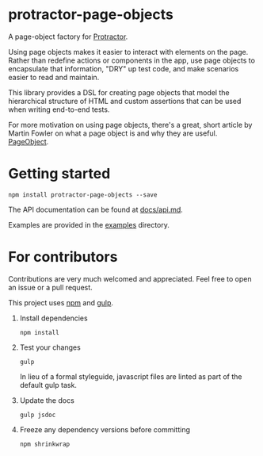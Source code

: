 # protractor-page-objects

A page-object factory for [Protractor][].

Using page objects makes it easier to interact with elements on the page. Rather than redefine actions or components in the app, use page objects to encapsulate that information, "DRY" up test code, and make scenarios easier to read and maintain. 

This library provides a DSL for creating page objects that model the hierarchical structure of HTML and custom assertions that can be used when writing end-to-end tests.

For more motivation on using page objects, there's a great, short article by Martin Fowler on what a page object is and why they are useful. [PageObject](http://martinfowler.com/bliki/PageObject.html).

# Getting started

    npm install protractor-page-objects --save

The API documentation can be found at [docs/api.md](docs/api.md).

Examples are provided in the [examples](examples/index.md) directory.

# For contributors

Contributions are very much welcomed and appreciated. Feel free to open an issue or a pull request.

This project uses [npm][] and [gulp][].

1. Install dependencies

    `npm install`

2. Test your changes

    `gulp`

    In lieu of a formal styleguide, javascript files are linted as part of the default gulp task.

3. Update the docs

    `gulp jsdoc`

4. Freeze any dependency versions before committing

    `npm shrinkwrap`

[protractor]: http://www.protractortest.org/
[npm]: https://www.npmjs.com/#getting-started
[gulp]: https://github.com/gulpjs/gulp/blob/master/docs/getting-started.md